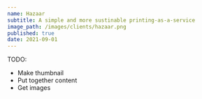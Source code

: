 ```yaml
---
name: Hazaar
subtitle: A simple and more sustinable printing-as-a-service
image_path: /images/clients/hazaar.png
published: true
date: 2021-09-01
---
```


TODO:
- Make thumbnail
- Put together content
- Get images